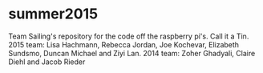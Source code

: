 # summer2015
Team Sailing's repository for the code off the raspberry pi's. Call it a Tin. 
2015 team: Lisa Hachmann, Rebecca Jordan, Joe Kochevar, Elizabeth Sundsmo, Duncan Michael and Ziyi Lan. 
2014 team: Zoher Ghadyali, Claire Diehl and Jacob Rieder
